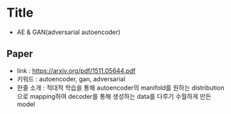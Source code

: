﻿# Title
- AE & GAN(adversarial autoencoder)

## Paper

- link : https://arxiv.org/pdf/1511.05644.pdf
- 키워드 : autoencoder, gan, adversarial
- 한줄 소개 : 적대적 학습을 통해 autoencoder의 manifold를 원하는 distribution으로 mapping하여 decoder를 통해 생성하는 data를 다루기 수월하게 만든 model
